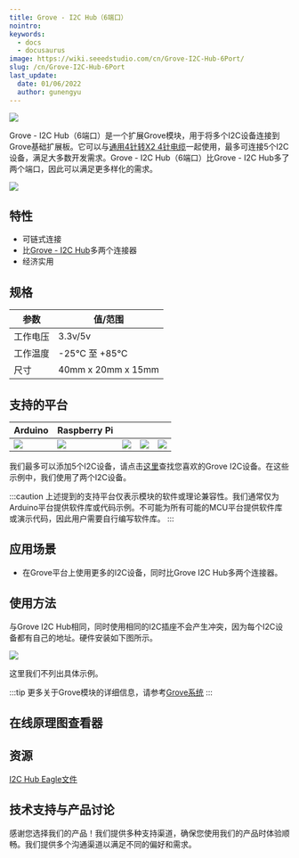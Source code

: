 ```yaml
---
title: Grove - I2C Hub（6端口）
nointro:
keywords:
  - docs
  - docusaurus
image: https://wiki.seeedstudio.com/cn/Grove-I2C-Hub-6Port/
slug: /cn/Grove-I2C-Hub-6Port
last_update:
  date: 01/06/2022
  author: gunengyu
---
```


![](https://files.seeedstudio.com/products/103020272/img/grove-i2c-hub-6-port-preview.jpg)

Grove - I2C Hub（6端口）是一个扩展Grove模块，用于将多个I2C设备连接到Grove基础扩展板。它可以与[通用4针转X2 4针电缆](https://www.seeedstudio.com/depot/universal-4-pin-to-x2-4-pin-cable-5-pcs-pack-p-847.html?cPath=178_179)一起使用，最多可连接5个I2C设备，满足大多数开发需求。Grove - I2C Hub（6端口）比Grove - I2C Hub多了两个端口，因此可以满足更多样化的需求。

<p style={{textAlign: 'center'}}><a href="https://www.seeedstudio.com/Grove-I2C-Hub-6-Port-p-4349.html" target="_blank"><img src="https://files.seeedstudio.com/wiki/wiki_english/docs/images/get_one_now_small.png" width={200} height={38} border={0} /></a></p>

## 特性

- 可链式连接
- 比[Grove - I2C Hub](https://www.seeedstudio.com/Grove-I2C-Hub.html)多两个连接器
- 经济实用

## 规格
  
| 参数 | 值/范围 |
|---|---|
| 工作电压 | 3.3v/5v |
| 工作温度 | -25℃ 至 +85℃ |
| 尺寸 | 40mm x 20mm x 15mm |

## 支持的平台

| Arduino                                                                                             | Raspberry Pi                                                                                             |                                                                                                 |                                                                                                          |                                                                                                    |
|-----------------------------------------------------------------------------------------------------|----------------------------------------------------------------------------------------------------------|-------------------------------------------------------------------------------------------------|---------------------------------------------------------------------------------------------------|----------------------------------------------------------------------------------------------------|
| ![](https://files.seeedstudio.com/wiki/wiki_english/docs/images/arduino_logo.jpg) | ![](https://files.seeedstudio.com/wiki/wiki_english/docs/images/raspberry_pi_logo_n.jpg) | ![](https://files.seeedstudio.com/wiki/wiki_english/docs/images/bbg_logo_n.jpg) | ![](https://files.seeedstudio.com/wiki/wiki_english/docs/images/wio_logo_n.jpg) | ![](https://files.seeedstudio.com/wiki/wiki_english/docs/images/linkit_logo_n.jpg) |

我们最多可以添加5个I2C设备，请点击[这里](https://www.seeedstudio.com/catalogsearch/result/?q=i2c)查找您喜欢的Grove I2C设备。在这些示例中，我们使用了两个I2C设备。

:::caution
    上述提到的支持平台仅表示模块的软件或理论兼容性。我们通常仅为Arduino平台提供软件库或代码示例。不可能为所有可能的MCU平台提供软件库或演示代码，因此用户需要自行编写软件库。
:::

## 应用场景

- 在Grove平台上使用更多的I2C设备，同时比Grove I2C Hub多两个连接器。

## 使用方法

与Grove I2C Hub相同，同时使用相同的I2C插座不会产生冲突，因为每个I2C设备都有自己的地址。硬件安装如下图所示。

![](https://files.seeedstudio.com/products/103020272/img/hardware.jpg)

这里我们不列出具体示例。

:::tip
    更多关于Grove模块的详细信息，请参考[Grove系统](https://wiki.seeedstudio.com/cn/Grove_System/)
:::

## 在线原理图查看器

<div className="altium-ecad-viewer" data-project-src="https://files.seeedstudio.com/wiki/Grove-I2C_Hub/res/I2C_Hub_Eagle_File.zip" style={{borderRadius: '0px 0px 4px 4px', height: 500, borderStyle: 'solid', borderWidth: 1, borderColor: 'rgb(241, 241, 241)', overflow: 'hidden', maxWidth: 1280, maxHeight: 700, boxSizing: 'border-box'}}>
</div>

## 资源

[I2C Hub Eagle文件](https://files.seeedstudio.com/wiki/Grove-I2C_Hub/res/I2C_Hub_Eagle_File.zip)

<!-- 此Markdown文件来源于 https://www.seeedstudio.com/wiki/Grove_-_I2C_Hub -->

## 技术支持与产品讨论

感谢您选择我们的产品！我们提供多种支持渠道，确保您使用我们的产品时体验顺畅。我们提供多个沟通渠道以满足不同的偏好和需求。

<div class="button_tech_support_container">
<a href="https://forum.seeedstudio.com/" class="button_forum"></a> 
<a href="https://www.seeedstudio.com/contacts" class="button_email"></a>
</div>

<div class="button_tech_support_container">
<a href="https://discord.gg/eWkprNDMU7" class="button_discord"></a> 
<a href="https://github.com/Seeed-Studio/wiki-documents/discussions/69" class="button_discussion"></a>
</div>